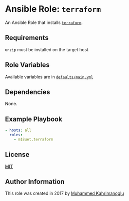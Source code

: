 # Ansible Role: `terraform`

An Ansible Role that installs [`terraform`](https://github.com/hashicorp/terraform).

## Requirements

`unzip` must be installed on the target host.

## Role Variables

Available variables are in [`defaults/main.yml`](defaults/main.yml)

## Dependencies

None.

## Example Playbook

```yaml
- hosts: all
  roles:
    - m18uet.terraform
```

## License

[MIT](LICENSE)

## Author Information

This role was created in 2017 by [Muhammed Kahrimanoglu](https://www.m18u.net)
